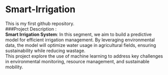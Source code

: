 # Smart-Irrigation
This is my first github repository.
<br>
###Project Description :
<br>
**Smart Irrigation System**: In this segment, we aim to build a predictive model for efficient irrigation management. By leveraging environmental data, the model will optimize water usage in agricultural fields, ensuring sustainability while reducing wastage.<br>
This project explore the use of machine learning to address key challenges in environmental monitoring, resource management, and sustainable mobility.
